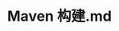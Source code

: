 ---
layout: post
title: Maven 构建.md
categories: [Maven]
description: 
keywords: Maven 构建.md
mermaid: false
sequence: false
flow: false
mathjax: false
mindmap: false
mindmap2: false
---